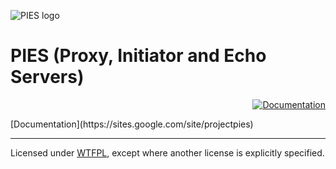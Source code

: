 ![PIES logo](https://7fc64c31-a-62cb3a1a-s-sites.googlegroups.com/site/projectpies/config/customLogo.gif)
# PIES (Proxy, Initiator and Echo Servers)
<p align="right">
<a href="https://sites.google.com/site/projectpies"><img src="https://img.shields.io/badge/documentation-current-blue.svg" alt="Documentation"></a>
</p>
[Documentation](https://sites.google.com/site/projectpies)

---

Licensed under [WTFPL](http://www.wtfpl.net/), except where another license is explicitly specified.
